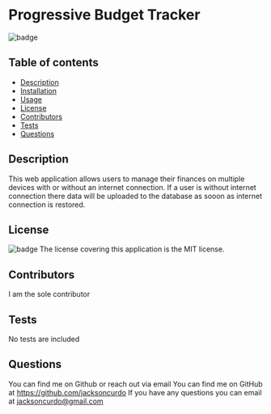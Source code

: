 # Progressive Budget Tracker 
  ![badge](https://img.shields.io/badge/license-MIT-blue)

  ## Table of contents
  - [Description](#description)
  - [Installation](#installation)
  - [Usage](#usage)
  - [License](#license)
  - [Contributors](#contributors)
  - [Tests](#tests)
  - [Questions](#questions)

  ## Description
  This web application allows users to manage their finances on multiple devices with or without an internet connection. If a user is without internet connection there data will be uploaded to the database as sooon as internet connection is restored.


  ## License
  ![badge](https://img.shields.io/badge/license-MIT-blue)
  The license covering this application is the MIT license.

  ## Contributors
  I am the sole contributor 

  ## Tests
  No tests are included 

  ## Questions
  You can find me on Github or reach out via email 
  You can find me on GitHub at https://github.com/jacksoncurdo
  If you have any questions you can email at jacksoncurdo@gmail.com
